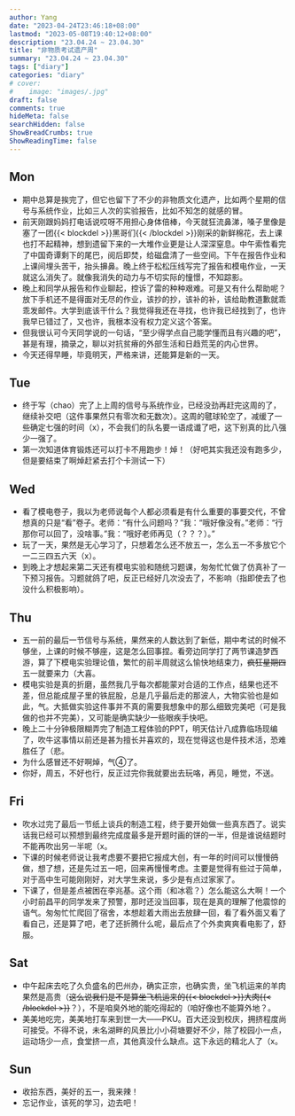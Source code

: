 ```yaml
---
author: Yang
date: "2023-04-24T23:46:18+08:00"
lastmod: "2023-05-08T19:40:12+08:00"
description: "23.04.24 ~ 23.04.30"
title: "非物质考试遗产周"
summary: "23.04.24 ~ 23.04.30"
tags: ["diary"]
categories: "diary"
# cover: 
#    image: "images/.jpg"
draft: false
comments: true
hideMeta: false
searchHidden: false
ShowBreadCrumbs: true
ShowReadingTime: false
---
```


## Mon

- 期中总算是挨完了，但它也留下了不少的非物质文化遗产，比如两个星期的信号与系统作业，比如三人次的实验报告，比如不知怎的就感的冒。
- 前天刚跟妈妈打电话说哎呀不用担心身体倍棒，今天就狂流鼻涕，嗓子里像是塞了一团{{< blockdel >}}黑哥们{{< /blockdel >}}刚采的新鲜棉花，去上课也打不起精神，想到遗留下来的一大堆作业更是让人深深窒息。中午索性看完了中国奇谭剩下的尾巴，阅后即焚，给磁盘清了一些空间。下午在报告作业和上课间埋头苦干，抬头擤鼻。晚上终于松松压线写完了报告和模电作业，一天就这么消失了。就像我消失的动力与不切实际的憧憬，不知踪影。
- 晚上和同学从报告和作业聊起，控诉了雷的种种艰难。可是又有什么帮助呢？放下手机还不是得面对无尽的作业，该抄的抄，该补的补，该给助教道歉就乖乖发邮件。大学到底该干什么？我觉得我还在寻找，也许我已经找到了，也许我早已错过了，又也许，我根本没有权力定义这个答案。
- 但我很认可今天同学说的一句话，“至少得学点自己能学懂而且有兴趣的吧”，甚是有理，摘录之，聊以对抗贫瘠的外部生活和日趋荒芜的内心世界。
- 今天还得早睡，毕竟明天，严格来讲，还能算是新的一天。

## Tue

- 终于写（chao）完了上上周的信号与系统作业，已经没劲再赶完这周的了，继续补交吧（这件事果然只有零次和无数次）。这周的毽球轮空了，减缓了一些确定七强的时间（x），不会我们的队名要一语成谶了吧，这下别真的比八强少一强了。
- 第一次知道体育锻炼还可以打卡不用跑步！焯！（好吧其实我还没有跑多少，但是要结束了啊焯赶紧去打个卡测试一下）

## Wed

- 看了模电卷子，我以为老师说每个人都必须看是有什么重要的事要交代，不曾想真的只是“看”卷子。老师：“有什么问题吗？”我：“哦好像没有。”老师：“行那你可以回了，没啥事。”我：“哦好老师再见（？？？）。”
- 玩了一天，果然是无心学习了，只想着怎么还不放五一，怎么五一不多放它个一二三四五六天（x）。
- 到晚上才想起来第二天还有模电实验和随统习题课，匆匆忙忙做了仿真补了一下预习报告。习题就鸽了吧，反正已经好几次没去了，不影响（指即使去了也没什么积极影响）。

## Thu

- 五一前的最后一节信号与系统，果然来的人数达到了新低，期中考试的时候不够坐，上课的时候不够座，这是怎么回事捏。看旁边同学打了两节课造梦西游，算了下模电实验理论值，繁忙的前半周就这么愉快地结束力，<del>疯狂星期四</del>五一就要来力（大喜。
- 模电实验是真的折磨，虽然我几乎每次都能蒙对合适的工作点，结果也还不差，但总能成屋子里的铁屁股，总是几乎最后走的那波人，大物实验也是如此，气。大抵做实验这件事并不真的需要我想象中的那么细致完美吧（可是我做的也并不完美），又可能是确实缺少一些眼疾手快吧。
- 晚上二十分钟极限糊弄完了制造工程体验的PPT，明天估计八成靠临场现编了，吹牛这事情以前还是甚为擅长并喜欢的，现在觉得这也是件技术活，恐难胜任了（悲。
- 为什么感冒还不好啊焯，气④了。
- 你好，周五，不好也行，反正过完你我就要出去玩咯，再见，睡觉，不送。

## Fri

- 吹水过完了最后一节纸上谈兵的制造工程，终于要开始做一些真东西了。说实话我已经可以预想到最终完成度最多是开题时画的饼的一半，但是谁说结题时不能再吹出另一半呢（x。
- 下课的时候老师说让我考虑要不要把它报成大创，有一年的时间可以慢慢<del>鸽</del>做，想了想，还是先过五一吧，回来再慢慢考虑。主要是觉得有些过于简单，对于高中生可能刚刚好，对大学生来说，多少是有点过家家了。
- 下课了，但是差点被困在李兆基。这个雨（和冰雹？）怎么能这么大啊！一个小时前昌平的同学发来了预警，那时还没当回事，现在是真的理解了他震惊的语气。匆匆忙忙爬回了宿舍，本想趁着大雨出去放肆一回，看了看外面又看了看自己，还是算了吧，老了还折腾什么呢，最后点了个外卖爽爽看电影了，舒服。

## Sat

- 中午起床去吃了久负盛名的巴州办，确实正宗，也确实贵，坐飞机运来的羊肉果然是高贵（<del>这么说我们是不是算坐飞机运来的{{< blockdel >}}大肉{{< /blockdel >}}</del>？），不是咱臭外地的能吃得起的（咱好像也不能算外地？。
- 美美地吃完，美美地打车来到世一大——PKU。百大还没到校庆，拥挤程度尚可接受。不得不说，未名湖畔的风景比小小荷塘要好不少，除了校园小一点，运动场少一点，食堂挤一点，其他真没什么缺点。这下永远的精北人了（x。

## Sun

- 收拾东西，美好的五一，我来辣！
- 忘记作业，该死的学习，边去吧！
